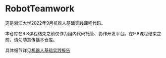 # RobotTeamwork

这是浙江大学2022年9月机器人基础实践课程代码。

本仓库在9.8课程结束之前仅作为组内代码托管、协作开发平台。在9.8课程结束之前，请勿随意传播本仓库。

具体细节详见[机器人基础实践报告](https://github.com/Meteors27/RobotTeamwork/blob/main/机器人基础实践报告.pdf)
